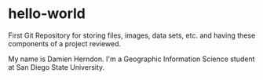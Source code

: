 # hello-world

First Git Repository for storing files, images, data sets, etc. and having these components of a project reviewed.

My name is Damien Herndon.  I'm a Geographic Information Science student at San Diego State University.
